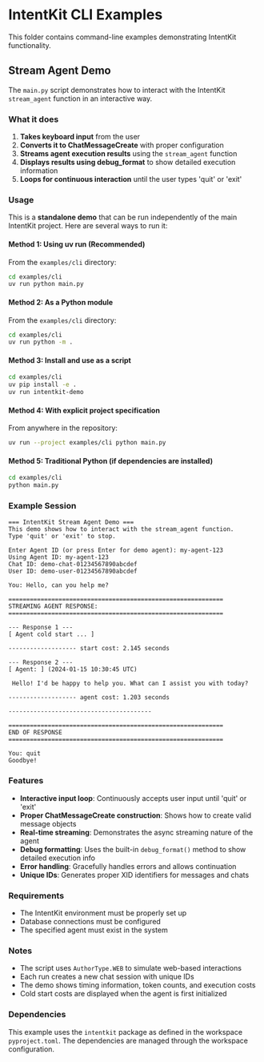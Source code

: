 # IntentKit CLI Examples

This folder contains command-line examples demonstrating IntentKit functionality.

## Stream Agent Demo

The `main.py` script demonstrates how to interact with the IntentKit `stream_agent` function in an interactive way.

### What it does

1. **Takes keyboard input** from the user
2. **Converts it to ChatMessageCreate** with proper configuration
3. **Streams agent execution results** using the `stream_agent` function
4. **Displays results using debug_format** to show detailed execution information
5. **Loops for continuous interaction** until the user types 'quit' or 'exit'

### Usage

This is a **standalone demo** that can be run independently of the main IntentKit project. Here are several ways to run it:

#### Method 1: Using uv run (Recommended)

From the `examples/cli` directory:
```bash
cd examples/cli
uv run python main.py
```

#### Method 2: As a Python module

From the `examples/cli` directory:
```bash
cd examples/cli  
uv run python -m .
```

#### Method 3: Install and use as a script

```bash
cd examples/cli
uv pip install -e .
uv run intentkit-demo
```

#### Method 4: With explicit project specification

From anywhere in the repository:
```bash
uv run --project examples/cli python main.py
```

#### Method 5: Traditional Python (if dependencies are installed)

```bash
cd examples/cli
python main.py
```

### Example Session

```
=== IntentKit Stream Agent Demo ===
This demo shows how to interact with the stream_agent function.
Type 'quit' or 'exit' to stop.

Enter Agent ID (or press Enter for demo agent): my-agent-123
Using Agent ID: my-agent-123
Chat ID: demo-chat-01234567890abcdef
User ID: demo-user-01234567890abcdef

You: Hello, can you help me?

============================================================
STREAMING AGENT RESPONSE:
============================================================

--- Response 1 ---
[ Agent cold start ... ]

------------------- start cost: 2.145 seconds

--- Response 2 ---
[ Agent: ] (2024-01-15 10:30:45 UTC)

 Hello! I'd be happy to help you. What can I assist you with today?

------------------- agent cost: 1.203 seconds

----------------------------------------

============================================================
END OF RESPONSE
============================================================

You: quit
Goodbye!
```

### Features

- **Interactive input loop**: Continuously accepts user input until 'quit' or 'exit'
- **Proper ChatMessageCreate construction**: Shows how to create valid message objects
- **Real-time streaming**: Demonstrates the async streaming nature of the agent
- **Debug formatting**: Uses the built-in `debug_format()` method to show detailed execution info
- **Error handling**: Gracefully handles errors and allows continuation
- **Unique IDs**: Generates proper XID identifiers for messages and chats

### Requirements

- The IntentKit environment must be properly set up
- Database connections must be configured
- The specified agent must exist in the system

### Notes

- The script uses `AuthorType.WEB` to simulate web-based interactions
- Each run creates a new chat session with unique IDs
- The demo shows timing information, token counts, and execution costs
- Cold start costs are displayed when the agent is first initialized

### Dependencies

This example uses the `intentkit` package as defined in the workspace `pyproject.toml`. The dependencies are managed through the workspace configuration.
